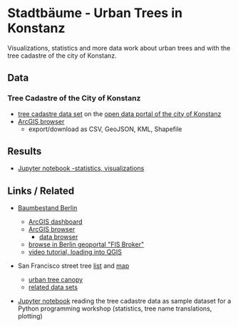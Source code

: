 # Stadtbäume - Urban Trees in Konstanz

Visualizations, statistics and more data work about urban trees and with the tree cadastre of the city of Konstanz.

## Data

### Tree Cadastre of the City of Konstanz

- [tree cadastre data set](https://offenedaten-konstanz.de/dataset/baumkataster-konstanz) on the [open data portal of the city of Konstanz](https://offenedaten-konstanz.de/)
- [ArcGIS browser](https://open-geodaten-konstanz-gis.opendata.arcgis.com/datasets/b5d600268d87451db3faf41463c69fd3_0/explore?location=47.671212%2C9.179660%2C12.73)
  - export/download as CSV, GeoJSON, KML, Shapefile

## Results

- [Jupyter notebook -statistics, visualizations](./kn_tree_cadastre_statistics.ipynb)


## Links / Related

- [Baumbestand Berlin](https://daten.berlin.de/datensaetze/baumbestand-berlin-wms)
  - [ArcGIS dashboard](https://www.arcgis.com/apps/dashboards/04f71102a4924201afff7e0bc0fd16bc)
  - [ArcGIS browser](https://www.arcgis.com/home/item.html?id=05c3f9d7dea6422b86e30967811bddd7#overview)
    - [data browser](https://www.arcgis.com/home/item.html?id=05c3f9d7dea6422b86e30967811bddd7#data)
  - [browse in Berlin geoportal "FIS Broker"](https://fbinter.stadt-berlin.de/fb/?loginkey=showMap&mapId=k_wfs_baumbestand@senstadt)
  - [video tutorial, loading into QGIS](https://www.youtube.com/watch?v=5MNYjxCwLtQ)

- San Francisco street tree [list](https://data.sfgov.org/City-Infrastructure/Street-Tree-List/tkzw-k3nq) and [map](https://data.sfgov.org/City-Infrastructure/Street-Tree-Map/k7tq-bjzx)
  - [urban tree canopy](https://data.sfgov.org/Energy-and-Environment/SF-Urban-Tree-Canopy/55pv-5zcc)
  - [related data sets](https://data.sfgov.org/browse?q=tree&sortBy=relevance)

- [Jupyter notebook](https://nbviewer.org/github/sebastian-nagel/introduction-to-python/blob/main/2_structured_data_tree_cadastre_konstanz.ipynb) reading the tree cadastre data as sample dataset for a Python programming workshop (statistics, tree name translations, plotting)